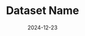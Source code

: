 ---
title: "Dataset Name"
description: "A detailed but concise description of what the dataset contains and its potential uses."
date: "2024-12-23"
size: "1.2GB"
records: "10,000 entries"
format: ["CSV", "JSON"]
timespan: "2020-2023"
update_frequency: "Monthly"
license: "CC BY 4.0"
source: "Original collection"
access: "Public"
citation: "Suggested citation for the dataset"
documentation: "/docs/dataset-documentation.pdf"
download: "https://example.com/dataset-download"
tags: ["healthcare", "temporal", "categorical"]
status: "Active"
---